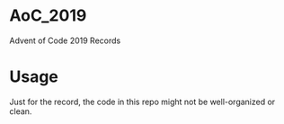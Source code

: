 # AoC_2019
Advent of Code 2019 Records

# Usage
Just for the record, the code in this repo might not be well-organized or clean.
